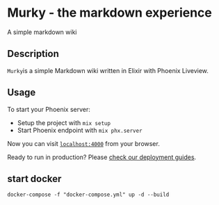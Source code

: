 # Murky - the markdown experience

A simple markdown wiki

## Description

`Murky`is a simple Markdown wiki written in Elixir with Phoenix Liveview.

## Usage

To start your Phoenix server:

-   Setup the project with `mix setup`
-   Start Phoenix endpoint with `mix phx.server`

Now you can visit [`localhost:4000`](http://localhost:4000) from your browser.

Ready to run in production? Please [check our deployment guides](https://hexdocs.pm/phoenix/deployment.html).

## start docker

`docker-compose -f "docker-compose.yml" up -d --build`

